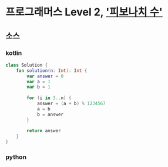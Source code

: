 # 프로그래머스 Level 2, ['피보나치 수'](https://programmers.co.kr/learn/courses/30/lessons/12945)

## 소스

### kotlin

```kotlin
class Solution {
    fun solution(n: Int): Int {
        var answer = 0
        var a = 1
        var b = 1
        
        for (i in 3..n) {
            answer = (a + b) % 1234567
            a = b
            b = answer
        }
        
        return answer
    }
}
```

### python

```python

```
